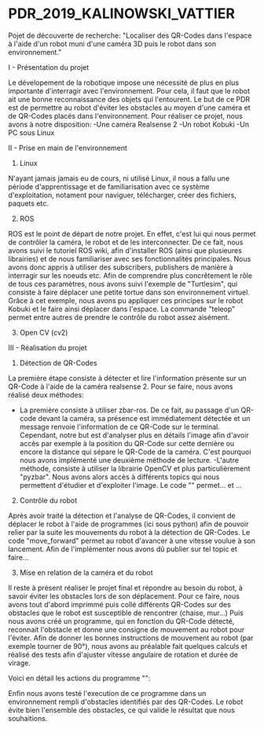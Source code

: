 # PDR_2019_KALINOWSKI_VATTIER

Pojet de découverte de recherche: "Localiser des QR-Codes dans l'espace à l'aide d'un robot muni d'une caméra 3D puis le robot dans son environnement."

I - Présentation du projet

Le dévelopement de la robotique impose une nécessité de plus en plus importante d'interragir avec l'environnement. Pour cela, il faut que le robot ait une bonne reconnaissance des objets qui l'entourent.
Le but de ce PDR est de permettre au robot d'éviter les obstacles au moyen d'une caméra et de QR-Codes placés dans l'environnement.
Pour réaliser ce projet, nous avons à notre disposition:
-Une caméra Realsense 2
-Un robot Kobuki
-Un PC sous Linux




II - Prise en main de l'environnement

  1) Linux

N'ayant jamais jamais eu de cours,  ni utilisé Linux, il nous a fallu une période d'apprentissage et de familiarisation avec ce système d'exploitation, notament pour naviguer, télécharger, créer des fichiers, paquets etc.

  2) ROS

ROS est le point de départ de notre projet. En effet, c'est lui qui nous permet de contrôler la caméra, le robot et de les interconnecter.
De ce fait, nous avons suivi le tutoriel ROS wiki, afin d'installer ROS (ainsi que plusieures librairies) et de nous familiariser avec ses fonctionnalités principales. Nous avons donc appris à utiliser des subscribers, publishers de manière à interragir sur les noeuds etc.
Afin de comprendre plus concrêtement le rôle de tous ces paramètres, nous avons suivi l'exemple de "Turtlesim", qui consiste à faire déplacer une petite tortue dans son environnement virtuel. Grâce à cet exemple, nous avons pu appliquer ces principes sur le robot Kobuki et le faire ainsi déplacer dans l'espace. La commande "teleop" permet entre autres de prendre le contrôle du robot assez aisément.

  3) Open CV (cv2)
  
  
  


III - Réalisation du projet

  1) Détection de QR-Codes
  
La première étape consiste à détecter et lire l'information présente sur un QR-Code à l'aide de la caméra realsense 2.
Pour se faire, nous avons réalisé deux méthodes:
 - La première consiste à utiliser zbar-ros. De ce fait, au passage d'un QR-code devant la caméra, sa présence est immédiatement détectée et un message renvoie l'information de ce QR-Code sur le terminal. Cependant, notre but est d'analyser plus en détails l'image afin d'avoir accès par exemple à la position du QR-Code sur cette dernière ou encore la distance qui sépare le QR-Code de la caméra. C'est pourquoi nous avons implémenté une deuxième méthode de lecture.
 -L'autre méthode, consiste à utiliser la librairie OpenCV et plus particulièrement "pyzbar". Nous avons alors accès à différents topics qui nous permettent d'étudier et d'exploiter l'image.
Le code "" permet... et ...

  2) Contrôle du robot
  
Après avoir traité la détection et l'analyse de QR-Codes, il convient de déplacer le robot à l'aide de programmes (ici sous python) afin de pouvoir relier par la suite les mouvements du robot à la détection de QR-Codes.
Le code "move_forward" permet au robot d'avancer à une vitesse voulue à son lancement.
Afin de l'implémenter nous avons dû publier sur tel topic et faire...

  3) Mise en relation de la caméra et du robot
  
Il reste à présent réaliser le projet final et répondre au besoin du robot, à savoir éviter les obstacles lors de son déplacement.
Pour ce faire, nous avons tout d'abord imprimmé puis collé différents QR-Codes sur des obstacles que le robot est susceptible de rencontrer (chaise, mur...)
Puis nous avons créé un programme, qui en fonction du QR-Code détecté, reconnait l'obstacle et donne une consigne de mouvement au robot pour l'éviter.
Afin de donner les bonnes instructions de mouvement au robot (par exemple tourner de 90°), nous avons au préalable fait quelques calculs et réalisé des tests afin d'ajuster vitesse angulaire de rotation et durée de virage.

Voici en détail les actions du programme "":

Enfin nous avons testé l'execution de ce programme dans un environnement rempli d'obstacles identifiés par des QR-Codes. Le robot évite bien l'ensemble des obstacles, ce qui valide le résultat que nous souhaitions.
